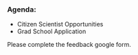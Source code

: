 ### Agenda:
* Citizen Scientist Opportunities
* Grad School Application

Please complete the feedback google form.
